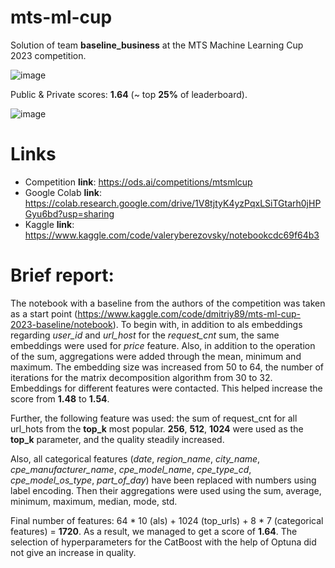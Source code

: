 # mts-ml-cup
Solution of team **baseline_business** at the MTS Machine Learning Cup 2023 competition.


![image](https://user-images.githubusercontent.com/61282340/229229125-b48b3929-dd40-434d-80ea-e5545b70d1b5.png)

Public & Private scores: **1.64** (~ top **25%** of leaderboard).

![image](https://user-images.githubusercontent.com/61282340/229232507-a03a911a-6443-43cd-bcaf-f049135012f9.png)


# Links

* Competition **link**: https://ods.ai/competitions/mtsmlcup
* Google Colab **link**: https://colab.research.google.com/drive/1V8tjtyK4yzPqxLSiTGtarh0jHPGyu6bd?usp=sharing
* Kaggle **link**: https://www.kaggle.com/code/valeryberezovsky/notebookcdc69f64b3

# Brief report:

The notebook with a baseline from the authors of the competition was taken as a start point (https://www.kaggle.com/code/dmitriy89/mts-ml-cup-2023-baseline/notebook). To begin with, in addition to als embeddings regarding *user_id* and *url_host* for the *request_cnt* sum, the same embeddings were used for *price* feature. Also, in addition to the operation of the sum, aggregations were added through the mean, minimum and maximum. The embedding size was increased from 50 to 64, the number of iterations for the matrix decomposition algorithm from 30 to 32. Embeddings for different features were contacted. This helped increase the score from **1.48** to **1.54**.

Further, the following feature was used: the sum of request_cnt for all url_hots from the **top_k** most popular. **256**, **512**, **1024** were used as the **top_k** parameter, and the quality steadily increased.

Also, all categorical features (*date*, *region_name*, *city_name*, *cpe_manufacturer_name*, *cpe_model_name*, *cpe_type_cd*, *cpe_model_os_type*, *part_of_day*) have been replaced with numbers using label encoding. Then their aggregations were used using the sum, average, minimum, maximum, median, mode, std.

Final number of features: 64 * 10 (als) + 1024 (top_urls) + 8 * 7 (categorical features) = **1720**.
As a result, we managed to get a score of **1.64**. The selection of hyperparameters for the CatBoost with the help of Optuna did not give an increase in quality.

